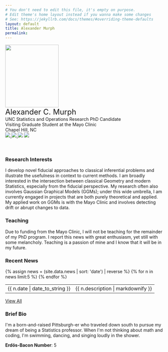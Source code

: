 ```yaml
---
# You don't need to edit this file, it's empty on purpose.
# Edit theme's home layout instead if you wanna make some changes
# See: https://jekyllrb.com/docs/themes/#overriding-theme-defaults
layout: default
title: Alexander Murph
permalink: 
---
```

<div class="banner">
    <div class="photo">
        <img src="https://sirmurphalot.github.io/assets/me.jpg" width="170px" height="200px">
    </div>
    <div class="contact">
        <font size="+2">Alexander C. Murph</font> <br>
        UNC Statistics and Operations Research PhD Candidate<br>
        Visiting Graduate Student at the Mayo Clinic<br>
        Chapel Hill, NC <br>
        <a href="mailto:acmurph@live.unc.edu"> <img src="{{site.url}}css/icons/gmail.jpg"  class="icon"> </a>
        <a href="https://www.linkedin.com/in/alexander-murph-a39772b0/"><img src="{{site.url}}css/icons/linkedin.jpg"  class="icon"> </a>
        <a href="https://github.com/sirmurphalot"><img src="{{site.url}}css/icons/github.png" class="icon"></a>
        <a href="https://www.imdb.com/name/nm7015552/"><img src="{{site.url}}css/icons/imdb.png" class="icon"></a>
    </div>
</div>
<div class="homecontent">
    <br>
    <br>
    <p>
    <h3>Research Interests</h3>
    I develop novel fiducial approaches to classical inferential problems and illustrate the usefulness in context to current methods.  I am broadly interested in the intersection between classical Geometry and modern Statistics, especially from the fiducial perspective.  My research often also involves Gaussian Graphical Models (GGMs); under this wide umbrella, I am currently engaged in projects that are both purely theoretical and applied.  My applied work on GGMs is with the Mayo Clinic and involves detecting drift or abrupt changes to data.
</p>
<p>
    <h3>Teaching</h3>
    Due to funding from the Mayo Clinic, I will not be teaching for the remainder of my PhD program.  I report this news with great enthusiasm, yet still with some melancholy.  Teaching is a passion of mine and I know that it will be in my future.
</p>
    <p>
    <h3>Recent News</h3>
<table class="news">
  {% assign news = (site.data.news | sort: 'date') | reverse %} {% for n in news limit:5 %}
  <tr>
    <td class="date">{{ n.date | date_to_string }} </td> 
    <td class="description"> {{ n.description | markdownify }} </td>
  </tr>
  {% endfor %}
</table>
<a href="{{site.url}}news.html">View All</a> <br>
    </p>
    <p>
    <h3>Brief Bio</h3>
    I'm a born-and-raised Pittsburgh-er who traveled down south to pursue my dream of being a Statistics professor.  When I'm not thinking about math and coding, I'm swimming, dancing, and singing loudly in the shower.
    </p>
    <b>Erdös-Bacon Number</b>: 5
</div>
